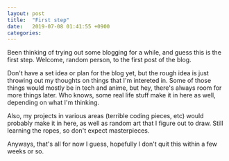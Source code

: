 ```yaml
---
layout: post
title:  "First step"
date:   2019-07-08 01:41:55 +0900
categories:
---
```

Been thinking of trying out some blogging for a while, and guess this is the first step. Welcome, random person, to the first post of the blog.

Don't have a set idea or plan for the blog yet, but the rough idea is just throwing out my thoughts on things that I'm intereted in. Some of those things would mostly be in tech and anime, but hey, there's always room for more things later. Who knows, some real life stuff make it in here as well, depending on what I'm thinking.

Also, my projects in various areas (terrible coding pieces, etc) would probably make it in here, as well as random art that I figure out to draw. Still learning the ropes, so don't expect masterpieces.

Anyways, that's all for now I guess, hopefully I don't quit this within a few weeks or so.